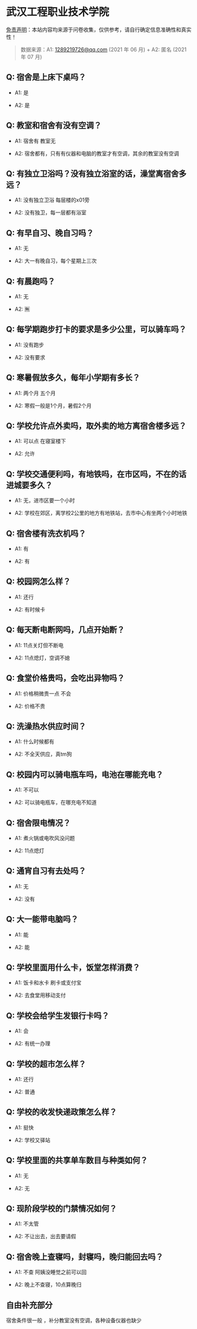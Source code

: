 # 武汉工程职业技术学院

[免责声明](https://colleges.chat/#_3)：本站内容均来源于问卷收集，仅供参考，请自行确定信息准确性和真实性！

> 数据来源：A1: 1289219726@qq.com (2021 年 06 月) + A2: 匿名 (2021 年 07 月)

## Q: 宿舍是上床下桌吗？

- A1: 是

- A2: 是

## Q: 教室和宿舍有没有空调？

- A1: 宿舍有 教室无

- A2: 宿舍都有，只有有仪器和电脑的教室才有空调，其余的教室没有空调

## Q: 有独立卫浴吗？没有独立浴室的话，澡堂离宿舍多远？

- A1: 没有独立卫浴 每层楼的x01旁

- A2: 没有独卫，每一层都有浴室

## Q: 有早自习、晚自习吗？

- A1: 无

- A2: 大一有晚自习，每个星期上三次

## Q: 有晨跑吗？

- A1: 无

- A2: 🈚️

## Q: 每学期跑步打卡的要求是多少公里，可以骑车吗？

- A1: 没有跑步

- A2: 没有要求

## Q: 寒暑假放多久，每年小学期有多长？

- A1: 两个月 五个月

- A2: 寒假一般是1个月，暑假2个月

## Q: 学校允许点外卖吗，取外卖的地方离宿舍楼多远？

- A1: 可以点 在寝室楼下

- A2: 允许

## Q: 学校交通便利吗，有地铁吗，在市区吗，不在的话进城要多久？

- A1: 无，进市区要一个小时

- A2: 学校在郊区，离学校2公里的地方有地铁站，去市中心有坐两个小时地铁

## Q: 宿舍楼有洗衣机吗？

- A1: 有

- A2: 有

## Q: 校园网怎么样？

- A1: 还行

- A2: 有时候卡

## Q: 每天断电断网吗，几点开始断？

- A1: 11点关灯但不断电

- A2: 11点熄灯，空调不媳

## Q: 食堂价格贵吗，会吃出异物吗？

- A1: 价格稍微贵一点 不会

- A2: 价格不贵

## Q: 洗澡热水供应时间？

- A1: 什么时候都有

- A2: 不全天供应，真tm狗

## Q: 校园内可以骑电瓶车吗，电池在哪能充电？

- A1: 不可以

- A2: 可以骑电瓶车，在哪充电不知道

## Q: 宿舍限电情况？

- A1: 煮火锅或电吹风没问题

- A2: 11点熄灯

## Q: 通宵自习有去处吗？

- A1: 无

- A2: 没有

## Q: 大一能带电脑吗？

- A1: 能

- A2: 能

## Q: 学校里面用什么卡，饭堂怎样消费？

- A1: 饭卡和水卡 刷卡或支付宝

- A2: 去食堂用移动支付

## Q: 学校会给学生发银行卡吗？

- A1: 会

- A2: 有统一办理

## Q: 学校的超市怎么样？

- A1: 还行

- A2: 普通

## Q: 学校的收发快递政策怎么样？

- A1: 挺快

- A2: 学校又驿站

## Q: 学校里面的共享单车数目与种类如何？

- A1: 无

- A2: 无

## Q: 现阶段学校的门禁情况如何？

- A1: 不太管

- A2: 不让出去，出去要请假

## Q: 宿舍晚上查寝吗，封寝吗，晚归能回去吗？

- A1: 不查 阿姨没睡觉之前可以回

- A2: 晚上不查寝，10点算晚归

## 自由补充部分

宿舍条件很一般 ，补分教室没有空调，各种设备仪器也缺少